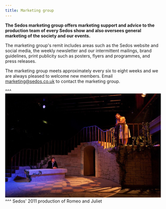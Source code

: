 ```yaml
---
title: Marketing group
---
```

**The Sedos marketing group offers marketing support and advice to the production team of every Sedos show and also oversees general marketing of the society and our events.**

The marketing group's remit includes areas such as the Sedos website and social media, the weekly newsletter and our intermittent mailings, brand guidelines, print publicity such as posters, flyers and programmes, and press releases.

The marketing group meets approximately every six to eight weeks and we are always pleased to welcome new members. Email [marketing@sedos.co.uk](mailto:marketing@sedos.co.uk) to contact the marketing group.

^^^
![](/assets/5509599096_4137cc836d_b.jpg)
^^^ Sedos' 2011 production of Romeo and Juliet
